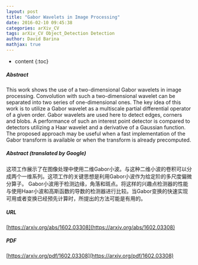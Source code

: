 ```yaml
---
layout: post
title: "Gabor Wavelets in Image Processing"
date: 2016-02-10 09:45:38
categories: arXiv_CV
tags: arXiv_CV Object_Detection Detection
author: David Barina
mathjax: true
---
```


* content
{:toc}

##### Abstract
This work shows the use of a two-dimensional Gabor wavelets in image processing. Convolution with such a two-dimensional wavelet can be separated into two series of one-dimensional ones. The key idea of this work is to utilize a Gabor wavelet as a multiscale partial differential operator of a given order. Gabor wavelets are used here to detect edges, corners and blobs. A performance of such an interest point detector is compared to detectors utilizing a Haar wavelet and a derivative of a Gaussian function. The proposed approach may be useful when a fast implementation of the Gabor transform is available or when the transform is already precomputed.

##### Abstract (translated by Google)
这项工作展示了在图像处理中使用二维Gabor小波。与这种二维小波的卷积可以分成两个一维系列。这项工作的关键思想是利用Gabor小波作为给定阶的多尺度偏微分算子。 Gabor小波用于检测边缘，角落和斑点。将这样的兴趣点检测器的性能与使用Haar小波和高斯函数的导数的检测器进行比较。当Gabor变换的快速实现可用或者变换已经预先计算时，所提出的方法可能是有用的。

##### URL
[https://arxiv.org/abs/1602.03308](https://arxiv.org/abs/1602.03308)

##### PDF
[https://arxiv.org/pdf/1602.03308](https://arxiv.org/pdf/1602.03308)

